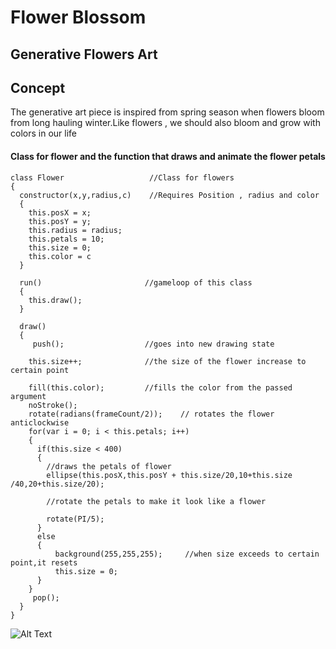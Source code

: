 # Flower Blossom 

## Generative Flowers Art


## Concept 

The generative art piece is inspired from spring season when flowers bloom from long hauling winter.Like flowers , we should also bloom and grow with colors in our life

#### Class for flower and the function that draws and animate the flower petals
````
class Flower                   //Class for flowers 
{
  constructor(x,y,radius,c)    //Requires Position , radius and color
  {
    this.posX = x;
    this.posY = y;
    this.radius = radius;
    this.petals = 10;
    this.size = 0;
    this.color = c
  }
  
  run()                       //gameloop of this class 
  {
    this.draw();
  }
  
  draw()                     
  {
     push();                  //goes into new drawing state
    
    this.size++;              //the size of the flower increase to certain point
    
    fill(this.color);         //fills the color from the passed argument 
    noStroke();
    rotate(radians(frameCount/2));    // rotates the flower anticlockwise
    for(var i = 0; i < this.petals; i++)   
    {
      if(this.size < 400)                        
      {
        //draws the petals of flower
        ellipse(this.posX,this.posY + this.size/20,10+this.size                               /40,20+this.size/20);
        
        //rotate the petals to make it look like a flower 
        
        rotate(PI/5);
      }
      else
      {
          background(255,255,255);     //when size exceeds to certain point,it resets
          this.size = 0;
      }
    }
     pop();
  }
}
````
![Alt Text](https://media.giphy.com/media/vFKqnCdLPNOKc/giphy.gif)
